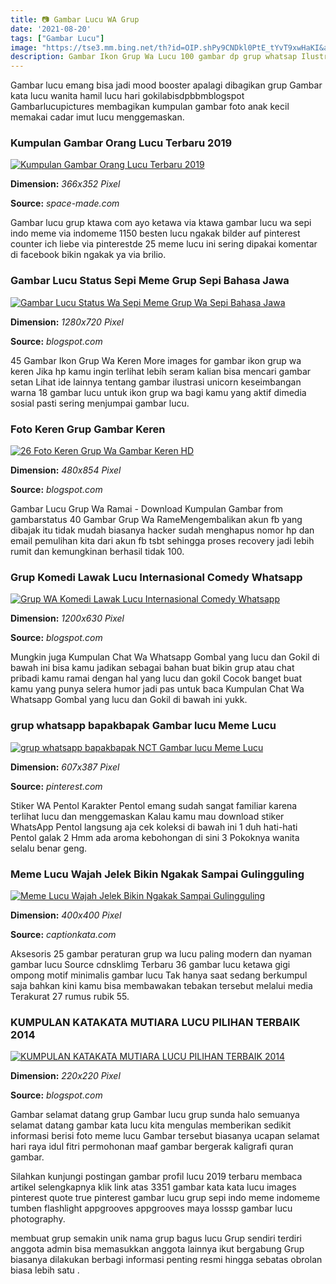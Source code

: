 ```yaml
---
title: 📷 Gambar Lucu WA Grup
date: '2021-08-20'
tags: ["Gambar Lucu"]
image: "https://tse3.mm.bing.net/th?id=OIP.shPy9CNDkl0PtE_tYvT9xwHaKI&amp;pid=15.1"
description: Gambar Ikon Grup Wa Lucu 100 gambar dp grup whatsap Ilustrasi koleksi ikon cuaca gambar unduh gratis grafik Paling Keren 21 Gambar Ikon Grup Wa Lucu Koleksi 
---
```




Gambar lucu emang bisa jadi mood booster apalagi dibagikan grup Gambar kata lucu wanita hamil lucu hari gokilabisdpbbmblogspot Gambarlucupictures membagikan kumpulan gambar foto anak kecil memakai cadar imut lucu menggemaskan.



### Kumpulan Gambar Orang Lucu Terbaru 2019

[![Kumpulan Gambar Orang Lucu Terbaru 2019](http://space-made.com/wp-content/uploads/2019/04/gambar-orang-lucu-8.jpg)](http://space-made.com/wp-content/uploads/2019/04/gambar-orang-lucu-8.jpg)


**Dimension:** _366x352 Pixel_ 

**Source:** _space-made.com_ 


Gambar lucu grup ktawa com ayo ketawa via ktawa gambar lucu wa sepi indo meme via indomeme 1150 besten lucu ngakak bilder auf pinterest counter ich liebe via pinterestde 25 meme lucu ini sering dipakai komentar di facebook bikin ngakak ya via brilio.


### Gambar Lucu Status Sepi Meme Grup Sepi Bahasa Jawa 

[![Gambar Lucu Status Wa Sepi  Meme Grup Wa Sepi Bahasa Jawa ](https://i.ytimg.com/vi/1KNLWg2SZaY/maxresdefault.jpg)](https://i.ytimg.com/vi/1KNLWg2SZaY/maxresdefault.jpg)


**Dimension:** _1280x720 Pixel_ 

**Source:** _blogspot.com_ 


45 Gambar Ikon Grup Wa Keren More images for gambar ikon grup wa keren Jika hp kamu ingin terlihat lebih seram kalian bisa mencari gambar setan Lihat ide lainnya tentang gambar ilustrasi unicorn keseimbangan warna 18 gambar lucu untuk ikon grup wa bagi kamu yang aktif dimedia sosial pasti sering menjumpai gambar lucu.


### Foto Keren Grup Gambar Keren

[![26 Foto Keren Grup Wa  Gambar Keren HD](https://2.bp.blogspot.com/-uaI_pRCNCug/WoUXUtiBsoI/AAAAAAAAMVI/iqg-XY4Ho34RKR2gp_ondxw-wE-nVRb1gCLcBGAs/s1600/grup%2Bwa%2Bkpn3.jpg)](https://2.bp.blogspot.com/-uaI_pRCNCug/WoUXUtiBsoI/AAAAAAAAMVI/iqg-XY4Ho34RKR2gp_ondxw-wE-nVRb1gCLcBGAs/s1600/grup%2Bwa%2Bkpn3.jpg)


**Dimension:** _480x854 Pixel_ 

**Source:** _blogspot.com_ 


Gambar Lucu Grup Wa Ramai - Download Kumpulan Gambar from gambarstatus 40 Gambar Grup Wa RameMengembalikan akun fb yang dibajak itu tidak mudah biasanya hacker sudah menghapus nomor hp dan email pemulihan kita dari akun fb tsbt sehingga proses recovery jadi lebih rumit dan kemungkinan berhasil tidak 100.


### Grup Komedi Lawak Lucu Internasional Comedy Whatsapp 

[![Grup WA Komedi Lawak Lucu Internasional Comedy Whatsapp ](https://4.bp.blogspot.com/-MzYR5QJO7jI/XNHW3e_DmqI/AAAAAAAAdAk/PAKJGx3Jks4OeE9vp3BhL3ouOA6LVQOCwCLcBGAs/w1200-h630-p-k-no-nu/1aa1.jpg)](https://4.bp.blogspot.com/-MzYR5QJO7jI/XNHW3e_DmqI/AAAAAAAAdAk/PAKJGx3Jks4OeE9vp3BhL3ouOA6LVQOCwCLcBGAs/w1200-h630-p-k-no-nu/1aa1.jpg)


**Dimension:** _1200x630 Pixel_ 

**Source:** _blogspot.com_ 


Mungkin juga Kumpulan Chat Wa Whatsapp Gombal yang lucu dan Gokil di bawah ini bisa kamu jadikan sebagai bahan buat bikin grup atau chat pribadi kamu ramai dengan hal yang lucu dan gokil Cocok banget buat kamu yang punya selera humor jadi pas untuk baca Kumpulan Chat Wa Whatsapp Gombal yang lucu dan Gokil di bawah ini yukk.


### grup whatsapp bapakbapak Gambar lucu Meme Lucu

[![grup whatsapp bapakbapak  NCT  Gambar lucu Meme Lucu](https://i.pinimg.com/736x/7a/a7/7e/7aa77e20d595a27892b12b2185e5271a.jpg)](https://i.pinimg.com/736x/7a/a7/7e/7aa77e20d595a27892b12b2185e5271a.jpg)


**Dimension:** _607x387 Pixel_ 

**Source:** _pinterest.com_ 


Stiker WA Pentol Karakter Pentol emang sudah sangat familiar karena terlihat lucu dan menggemaskan Kalau kamu mau download stiker WhatsApp Pentol langsung aja cek koleksi di bawah ini 1 duh hati-hati Pentol galak 2 Hmm ada aroma kebohongan di sini 3 Pokoknya wanita selalu benar geng.


###  Meme Lucu Wajah Jelek Bikin Ngakak Sampai Gulingguling 

[![ Meme Lucu Wajah Jelek Bikin Ngakak Sampai Gulingguling ](https://www.captionkata.com/wp-content/uploads/2018/07/Meme-Lucu-Wajah-Jelek-Bikin-Ngakak-Sampai-Guling-guling4.jpg)](https://www.captionkata.com/wp-content/uploads/2018/07/Meme-Lucu-Wajah-Jelek-Bikin-Ngakak-Sampai-Guling-guling4.jpg)


**Dimension:** _400x400 Pixel_ 

**Source:** _captionkata.com_ 


Aksesoris 25 gambar peraturan grup wa lucu paling modern dan nyaman gambar lucu Source cdnsklimg Terbaru 36 gambar lucu ketawa gigi ompong motif minimalis gambar lucu Tak hanya saat sedang berkumpul saja bahkan kini kamu bisa membawakan tebakan tersebut melalui media Terakurat 27 rumus rubik 55.


### KUMPULAN KATAKATA MUTIARA LUCU PILIHAN TERBAIK 2014 

[![KUMPULAN KATAKATA MUTIARA LUCU PILIHAN TERBAIK 2014 ](http://3.bp.blogspot.com/-RSZbtcRNgIk/Uz5dBlANyyI/AAAAAAAAAx8/RmdgLn1cH8Q/s1600/KUMPULAN+KATA-KATA+MUTIARA+LUCU+PILIHAN.gif)](http://3.bp.blogspot.com/-RSZbtcRNgIk/Uz5dBlANyyI/AAAAAAAAAx8/RmdgLn1cH8Q/s1600/KUMPULAN+KATA-KATA+MUTIARA+LUCU+PILIHAN.gif)


**Dimension:** _220x220 Pixel_ 

**Source:** _blogspot.com_ 



Gambar selamat datang grup Gambar lucu grup sunda halo semuanya selamat datang gambar kata lucu kita mengulas memberikan sedikit informasi berisi foto meme lucu Gambar tersebut biasanya ucapan selamat hari raya idul fitri permohonan maaf gambar bergerak kaligrafi quran gambar.


Silahkan kunjungi postingan gambar profil lucu 2019 terbaru membaca artikel selengkapnya klik link atas 3351 gambar kata kata lucu images pinterest quote true pinterest gambar lucu grup sepi indo meme indomeme tumben flashlight appgrooves appgrooves maya losssp gambar lucu photography.


 membuat grup semakin unik nama grup bagus lucu Grup sendiri terdiri anggota admin bisa memasukkan anggota lainnya ikut bergabung Grup biasanya dilakukan berbagi informasi penting resmi hingga sebatas obrolan biasa lebih satu .




